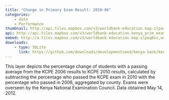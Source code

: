 ```yaml
---
title: "Change in Primary Exam Result: 2010-06"
categories: 
    - data
    - Performance
thumbnail: http://api.tiles.mapbox.com/v3/worldbank-education.map-zlpoq0vs,worldbank-education.kenya_prim_exam_change/7/77/63.png128
api: http://api.tiles.mapbox.com/v3/worldbank-education.kenya_prim_exam_change.jsonp
embed: http://a.tiles.mapbox.com/v3/worldbank-education.map-zlpoq0vs,worldbank-education.kenya_prim_exam_change.html#6/-0.1318/37.0899
downloads:
    - type: SQLite
      link: https://github.com/downloads/developmentseed/kenya-bank/kenya-all-indicators-county.zip
---
```

<p>This layer depicts the percentage change of students with a passing average from the KCPE 2006 results to KCPE 2010 results, calculated by subtracting the percentage who passed the KCPE exam in 2010 with the percentage who passed in 2006, aggregated by county. Exams were overseen by the Kenya National Examination Council. Data obtained May 14, 2012.</p>